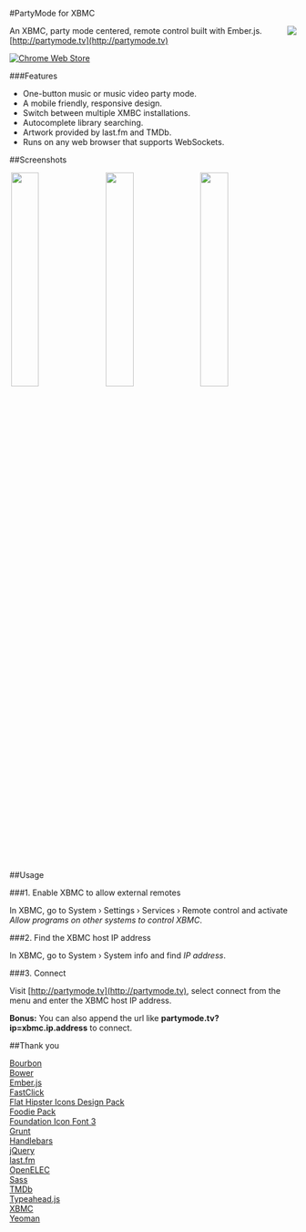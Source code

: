 #PartyMode for XBMC

<img align="right" src="https://chart.googleapis.com/chart?cht=qr&chld=L|2&chs=120x120&chl=http://partymode.tv" />

An XBMC, party mode centered, remote control built with Ember.js.  
[http://partymode.tv](http://partymode.tv)

[![Chrome Web Store](https://developer.chrome.com/webstore/images/ChromeWebStore_Badge_v2_206x58.png)](https://chrome.google.com/webstore/detail/partymode-for-xbmc/anoflhlfcihainionbfhdolicpcphcic)


###Features

- One-button music or music video party mode.
- A mobile friendly, responsive design.
- Switch between multiple XMBC installations.
- Autocomplete library searching.
- Artwork provided by last.fm and TMDb.
- Runs on any web browser that supports WebSockets.


##Screenshots

<img width="31%" hspace="3" style="max-width:320px;" src="http://partymode.tv/images/screen-home.jpg" />
<img width="31%" hspace="3" style="max-width:320px;" src="http://partymode.tv/images/screen-playlist.jpg" />
<img width="31%" hspace="3" style="max-width:320px;" src="http://partymode.tv/images/screen-menu.jpg" />


##Usage

###1. Enable XBMC to allow external remotes

In XBMC, go to System › Settings › Services › Remote control and activate *Allow programs on other systems to control XBMC*.

###2. Find the XBMC host IP address

In XBMC, go to System › System info and find *IP address*.


###3. Connect

Visit [http://partymode.tv](http://partymode.tv), select connect from the menu and enter the XBMC host IP address.

**Bonus:** You can also append the url like **partymode.tv?ip=xbmc.ip.address** to connect.

##Thank you

[Bourbon](http://bourbon.io)  
[Bower](http://bower.io)  
[Ember.js](http://emberjs.com)  
[FastClick](https://github.com/ftlabs/fastclick)  
[Flat Hipster Icons Design Pack](http://bit.ly/1dNxDPr)  
[Foodie Pack](http://www.smashingmagazine.com/2013/06/17/foodie-icons)  
[Foundation Icon Font 3](http://zurb.com/playground/foundation-icon-fonts-3)  
[Grunt](http://gruntjs.com)  
[Handlebars](http://handlebarsjs.com)  
[jQuery](http://jquery.com)  
[last.fm](http://last.fm)  
[OpenELEC](http://openelec.tv)  
[Sass](http://sass-lang.com)  
[TMDb](https://www.themoviedb.org)  
[Typeahead.js](https://twitter.github.io/typeahead.js)  
[XBMC](http://xbmc.org)  
[Yeoman](http://yeoman.io)  
